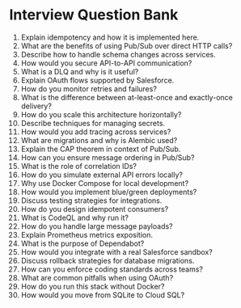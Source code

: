# Interview Question Bank

1. Explain idempotency and how it is implemented here.
2. What are the benefits of using Pub/Sub over direct HTTP calls?
3. Describe how to handle schema changes across services.
4. How would you secure API-to-API communication?
5. What is a DLQ and why is it useful?
6. Explain OAuth flows supported by Salesforce.
7. How do you monitor retries and failures?
8. What is the difference between at-least-once and exactly-once delivery?
9. How do you scale this architecture horizontally?
10. Describe techniques for managing secrets.
11. How would you add tracing across services?
12. What are migrations and why is Alembic used?
13. Explain the CAP theorem in context of Pub/Sub.
14. How can you ensure message ordering in Pub/Sub?
15. What is the role of correlation IDs?
16. How do you simulate external API errors locally?
17. Why use Docker Compose for local development?
18. How would you implement blue/green deployments?
19. Discuss testing strategies for integrations.
20. How do you design idempotent consumers?
21. What is CodeQL and why run it?
22. How do you handle large message payloads?
23. Explain Prometheus metrics exposition.
24. What is the purpose of Dependabot?
25. How would you integrate with a real Salesforce sandbox?
26. Discuss rollback strategies for database migrations.
27. How can you enforce coding standards across teams?
28. What are common pitfalls when using OAuth?
29. How do you run this stack without Docker?
30. How would you move from SQLite to Cloud SQL?
